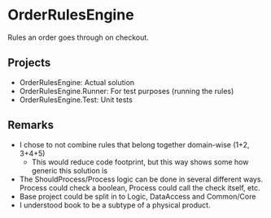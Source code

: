 # OrderRulesEngine
Rules an order goes through on checkout.

## Projects
* OrderRulesEngine: Actual solution
* OrderRulesEngine.Runner: For test purposes (running the rules)
* OrderRulesEngine.Test: Unit tests

## Remarks
* I chose to not combine rules that belong together domain-wise (1+2, 3+4+5)
	- This would reduce code footprint, but this way shows some how generic this solution is
* The ShouldProcess/Process logic can be done in several different ways. Process could check a boolean, Process could call the check itself, etc.
* Base project could be split in to Logic, DataAccess and Common/Core
* I understood book to be a subtype of a physical product.
